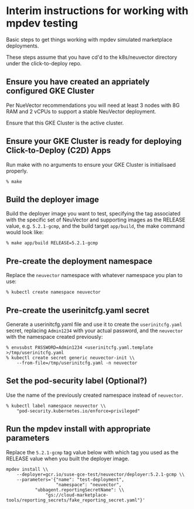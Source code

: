 # Interim instructions for working with mpdev testing

Basic steps to get things working with mpdev simulated marketplace deployments.

These steps assume that you have cd'd to the k8s/neuvector directory under the
click-to-deploy repo.

## Ensure you have created an appriately configured GKE Cluster

Per NueVector recommendations you will need at least 3 nodes with 8G RAM and
2 vCPUs to support a stable NeuVector deployment.

Ensure that this GKE Cluster is the active cluster.

## Ensure your GKE Cluster is ready for deploying Click-to-Deploy (C2D) Apps

Run make with no arguments to ensure your GKE Cluster is initialisaed properly.

```shell
% make
```

## Build the deployer image

Build the deployer image you want to test, specifying the tag associated with
the specific set of NeuVector and supporting images as the RELEASE value, e.g.
`5.2.1-gcmp`, and the build target `app/build`, the make command would look
like:

```shell
% make app/build RELEASE=5.2.1-gcmp
```

## Pre-create the deployment namespace

Replace the `neuvector` namespace with whatever namespace you plan to use:

```shell
% kubectl create namespace neuvector
```

## Pre-create the userinitcfg.yaml secret

Generate a userinitcfg.yaml file and use it to create the `userinitcfg.yaml`
secret, replacing `Admin1234` with your actual password, and the `neuvector`
with the namespace created previously:

```shell
% envsubst PASSWORD=Admin1234 <userinitcfg.yaml.template >/tmp/userinitcfg.yaml
% kubectl create secret generic neuvector-init \\
    --from-file=/tmp/userinitcfg.yaml -n neuvector
```

## Set the pod-security label (Optional?)

Use the name of the previously created namespace instead of `neuvector`.

```shell
% kubectl label namespace neuvector \\
    "pod-security.kubernetes.io/enforce=privileged"
```

## Run the mpdev install with appropriate parameters

Replace the `5.2.1-gcmp` tag value below with which tag you used as the
RELEASE value when you built the deployer image.

```shell
mpdev install \\
    --deployer=gcr.io/suse-gce-test/neuvector/deployer:5.2.1-gcmp \\
    --parameters='{"name": "test-deployment",
                   "namespace": "neuvector",
		   "ubbagent.reportingSecretName": \\
		       "gs://cloud-marketplace-tools/reporting_secrets/fake_reporting_secret.yaml"}'
```
